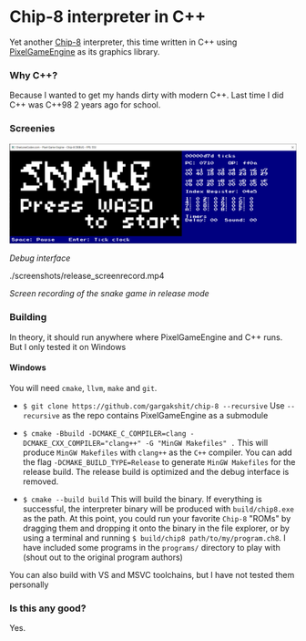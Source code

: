 # Chip-8 interpreter in C++

Yet another [Chip-8](https://en.wikipedia.org/wiki/Chip-8) interpreter, this
time written in C++ using
[PixelGameEngine](https://github.com/OneLoneCoder/olcPixelGameEngine) as its
graphics library.

### Why C++?

Because I wanted to get my hands dirty with modern C++. Last time I did C++ was
C++98 2 years ago for school.

### Screenies

![Screenshot of the debug interface](./screenshots/debug.png)

_Debug interface_

./screenshots/release_screenrecord.mp4

_Screen recording of the snake game in release mode_

### Building

In theory, it should run anywhere where PixelGameEngine and C++ runs. But I only
tested it on Windows

#### Windows

You will need `cmake`, `llvm`, `make` and `git`.

- ```$ git clone https://github.com/gargakshit/chip-8 --recursive```
  Use `--recursive` as the repo contains PixelGameEngine as a submodule

- ```$ cmake -Bbuild -DCMAKE_C_COMPILER=clang -DCMAKE_CXX_COMPILER="clang++" -G "MinGW Makefiles" .```
  This will produce `MinGW Makefiles` with `clang++` as the `C++` compiler.
  You can add the flag `-DCMAKE_BUILD_TYPE=Release` to generate
  `MinGW Makefiles` for the release build. The release build is optimized and
  the debug interface is removed.

- ```$ cmake --build build```
  This will build the binary. If everything is successful, the interpreter
  binary will be produced with `build/chip8.exe` as the path. At this point,
  you could run your favorite `Chip-8` "ROMs" by dragging them and dropping it
  onto the binary in the file explorer, or by using a terminal and running
  ```$ build/chip8 path/to/my/program.ch8```. I have included some programs
  in the `programs/` directory to play with (shout out to the original program
  authors)

You can also build with VS and MSVC toolchains, but I have not tested them
personally

### Is this any good?

Yes.
